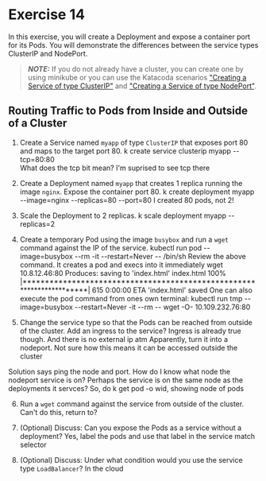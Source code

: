 # Exercise 14

In this exercise, you will create a Deployment and expose a container port for its Pods. You will demonstrate the differences between the service types ClusterIP and NodePort.

> **_NOTE:_** If you do not already have a cluster, you can create one by using minikube or you can use the Katacoda scenarios ["Creating a Service of type ClusterIP"](https://learning.oreilly.com/scenarios/7-1-ckad-services/9781098105310/) and ["Creating a Service of type NodePort"](https://learning.oreilly.com/scenarios/7-2-ckad-services/9781098105327/).

## Routing Traffic to Pods from Inside and Outside of a Cluster

1. Create a Service named `myapp` of type `ClusterIP` that exposes port 80 and maps to the target port 80.
k create service clusterip myapp --tcp=80:80   
What does the tcp bit mean? I'm suprised to see tcp there

2. Create a Deployment named `myapp` that creates 1 replica running the image `nginx`. Expose the container port 80.
k create deployment myapp --image=nginx --replicas=80 --port=80 
I created 80 pods, not 2!

3. Scale the Deployment to 2 replicas.
 k scale deployment myapp --replicas=2

4. Create a temporary Pod using the image `busybox` and run a `wget` command against the IP of the service.
kubectl run pod --image=busybox --rm -it --restart=Never -- /bin/sh 
Review the above command. It creates a pod and execs into it immediately 
wget 10.8.12.46:80
Produces:
saving to 'index.html'
index.html           100% |**********************************************************************|   615  0:00:00 ETA
'index.html' saved
One can also execute the pod command from ones own terminal: kubectl run tmp --image=busybox --restart=Never -it --rm -- wget -O- 10.109.232.76:80

5. Change the service type so that the Pods can be reached from outside of the cluster.
Add an ingress to the service? Ingress is already true though. And there is no external ip atm
Apparently, turn it into a nodeport. Not sure how this means it can be accessed outside the cluster

Solution says ping the node and port. How do I know what node the nodeport service is on? Perhaps the service is on the same node as the deployments it servces? So, do k get pod -o wid, showing node of pods

6. Run a `wget` command against the service from outside of the cluster.
Can't do this, return to?

7. (Optional) Discuss: Can you expose the Pods as a service without a deployment?
Yes, label the pods and use that label in the service match selector

8. (Optional) Discuss: Under what condition would you use the service type `LoadBalancer`?
In the cloud
